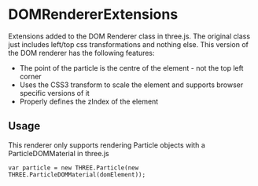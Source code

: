 # DOMRendererExtensions

Extensions added to the DOM Renderer class in three.js. The original class just includes left/top css
transformations and nothing else. This version of the DOM renderer has the following features:

* The point of the particle is the centre of the element - not the top left corner
* Uses the CSS3 transform to scale the element and supports browser specific versions of it
* Properly defines the zIndex of the element

## Usage
This renderer only supports rendering Particle objects with a ParticleDOMMaterial in three.js

```
var particle = new THREE.Particle(new THREE.ParticleDOMMaterial(domElement));
```